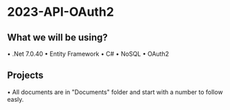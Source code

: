 # 2023-API-OAuth2

## What we will be using?

• .Net 7.0.40
• Entity Framework
• C#
• NoSQL
• OAuth2

## Projects

• All documents are in "Documents" folder and start with a number to follow easly.
